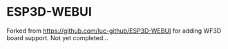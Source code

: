 # ESP3D-WEBUI 
Forked from https://github.com/luc-github/ESP3D-WEBUI for adding WF3D board support.
Not yet completed...
